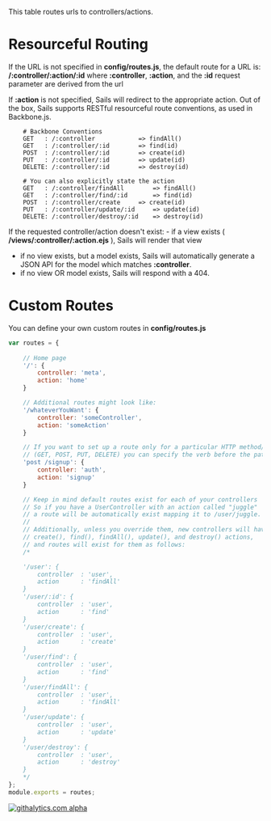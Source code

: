 This table routes urls to controllers/actions.

# Resourceful Routing
If the URL is not specified in **config/routes.js**, the default route for a URL is:
**/:controller/:action/:id**
where **:controller**, **:action**, and the **:id** request parameter are derived from the url

If **:action** is not specified, Sails will redirect to the appropriate action.  Out of the box,
Sails supports RESTful resourceful route conventions, as used in Backbone.js.

```
	# Backbone Conventions
	GET   :	/:controller			=> findAll()
	GET   :	/:controller/:id		=> find(id)
	POST  :	/:controller/:id		=> create(id)
	PUT   :	/:controller/:id		=> update(id)
	DELETE:	/:controller/:id		=> destroy(id)

	# You can also explicitly state the action
	GET   :	/:controller/findAll		=> findAll()
	GET   :	/:controller/find/:id		=> find(id)
	POST  :	/:controller/create		=> create(id)
	PUT   :	/:controller/update/:id		=> update(id)
	DELETE:	/:controller/destroy/:id	=> destroy(id)
```

If the requested controller/action doesn't exist:
	- if a view exists ( **/views/:controller/:action.ejs** ), Sails will render that view
  - if no view exists, but a model exists, Sails will automatically generate a JSON API for the 
  	model which matches **:controller**.
  - if no view OR model exists, Sails will respond with a 404.

# Custom Routes
You can define your own custom routes in **config/routes.js**

```javascript
var routes = {
	
	// Home page
	'/': {
		controller: 'meta',
		action: 'home'
	}

	// Additional routes might look like:
	'/whateverYouWant': {
		controller: 'someController',
		action: 'someAction'
	}

	// If you want to set up a route only for a particular HTTP method/verb 
	// (GET, POST, PUT, DELETE) you can specify the verb before the path:
	'post /signup': {
		controller: 'auth',
		action: 'signup'
	}

	// Keep in mind default routes exist for each of your controllers
	// So if you have a UserController with an action called "juggle" 
	// a route will be automatically exist mapping it to /user/juggle.
	//
	// Additionally, unless you override them, new controllers will have 
	// create(), find(), findAll(), update(), and destroy() actions, 
	// and routes will exist for them as follows:
	/*

	'/user': {
		controller	: 'user',
		action		: 'findAll'
	}
	'/user/:id': {
		controller	: 'user',
		action		: 'find'
	}
	'/user/create': {
		controller	: 'user',
		action		: 'create'
	}
	'/user/find': {
		controller	: 'user',
		action		: 'find'
	}
	'/user/findAll': {
		controller	: 'user',
		action		: 'findAll'
	}
	'/user/update': {
		controller	: 'user',
		action		: 'update'
	}
	'/user/destroy': {
		controller	: 'user',
		action		: 'destroy'
	}
	*/
};
module.exports = routes;

```

[![githalytics.com alpha](https://cruel-carlota.pagodabox.com/8acf2fc2ca0aca8a3018e355ad776ed7 "githalytics.com")](http://githalytics.com/balderdashy/sails)